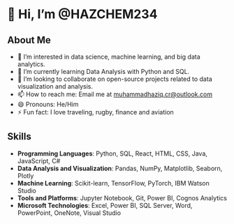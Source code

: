 # 👋 Hi, I’m @HAZCHEM234

## About Me
- 👀 I’m interested in data science, machine learning, and big data analytics.
- 🌱 I’m currently learning Data Analysis with Python and SQL.
- 💞️ I’m looking to collaborate on open-source projects related to data visualization and analysis.
- 📫 How to reach me: Email me at muhammadhaziq.cr@outlook.com
- 😄 Pronouns: He/Him
- ⚡ Fun fact: I love traveling, rugby, finance and aviation


## Skills
- **Programming Languages**: Python, SQL, React, HTML, CSS, Java, JavaScript, C#
- **Data Analysis and Visualization**: Pandas, NumPy, Matplotlib, Seaborn, Plotly
- **Machine Learning**: Scikit-learn, TensorFlow, PyTorch, IBM Watson Studio
- **Tools and Platforms**: Jupyter Notebook, Git, Power BI, Cognos Analytics
- **Microsoft Technologies**: Excel, Power BI, SQL Server, Word, PowerPoint, OneNote, Visual Studio

<!---
HAZCHEM234/HAZCHEM234 is a ✨ special ✨ repository because its `README.md` (this file) appears on your GitHub profile.
You can click the Preview link to take a look at your changes.
--->
